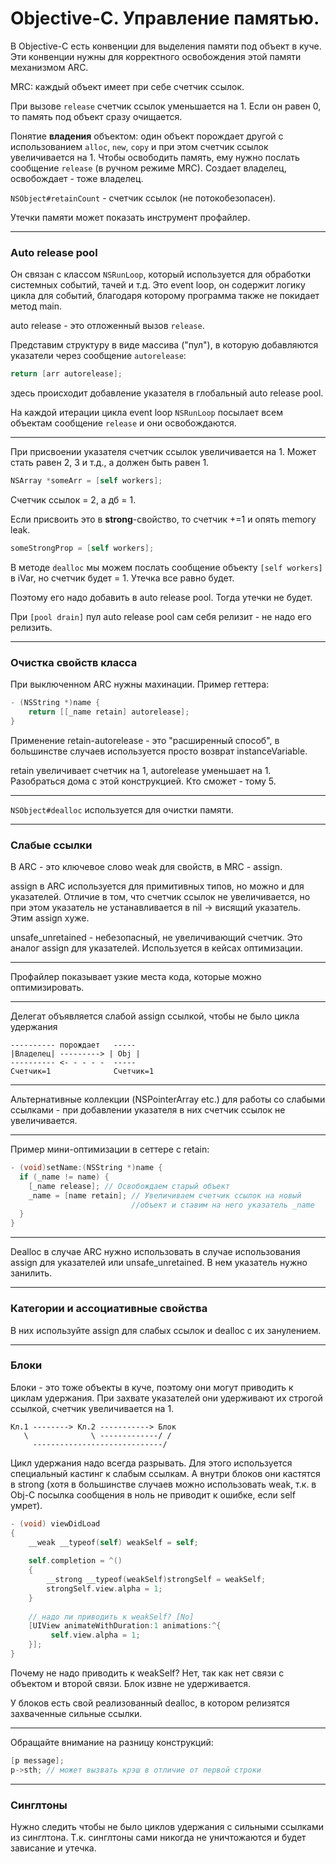 # Objective-C. Управление памятью.

В Objective-C есть конвенции для выделения памяти под объект в куче. Эти конвенции нужны для корректного освобождения этой памяти механизмом ARC.

MRC: каждый объект имеет при себе счетчик ссылок.

При вызове `release` счетчик ссылок уменьшается на 1. Если он равен 0, то память под объект сразу очищается.

Понятие __владения__ объектом: один объект порождает другой с использованием `alloc`, `new`, `copy` и при этом счетчик ссылок увеличивается на 1. Чтобы освободить память, ему нужно послать сообщение `release` (в ручном режиме MRC). Создает владелец, освобождает - тоже владелец.

`NSObject#retainCount` - счетчик ссылок (не потокобезопасен).

Утечки памяти может показать инструмент профайлер.

---

### Auto release pool

Он связан с классом `NSRunLoop`, который используется для обработки системных событий, тачей и т.д. Это event loop, он содержит логику цикла для событий, благодаря которому программа также не покидает метод main.

auto release - это отложенный вызов  `release`.

Представим структуру в виде массива ("пул"), в которую добавляются указатели через сообщение `autorelease`:

```objectivec
return [arr autorelease];
```

здесь происходит добавление указателя в глобальный auto release pool.

На каждой итерации цикла event loop `NSRunLoop` посылает всем объектам сообщение `release` и они освобождаются.

---

При присвоении указателя счетчик ссылок увеличивается на 1. Может стать равен 2, 3 и т.д., а должен быть равен 1.

```objectivec
NSArray *someArr = [self workers];
```

Счетчик ссылок = 2, а дб = 1.

Если присвоить это в __strong__-свойство, то счетчик +=1 и опять memory leak.

```objectivec 
someStrongProp = [self workers];
```

В методе `dealloc` мы можем послать сообщение объекту `[self workers]` в iVar, но счетчик будет = 1. Утечка все равно будет.

Поэтому его надо добавить в auto release pool. Тогда утечки не будет.

При `[pool drain]` пул auto release pool сам себя релизит - не надо его релизить.

---

### Очистка свойств класса

При выключенном ARC нужны махинации. Пример геттера:

```objectivec
- (NSString *)name {
    return [[_name retain] autorelease];
}
```

Применение retain-autorelease - это "расширенный способ", в большинстве случаев используется просто возврат instanceVariable.

retain увеличивает счетчик на 1, autorelease уменьшает на 1. Разобраться дома с этой конструкцией. Кто сможет - тому 5.

---

`NSObject#dealloc` используется для очистки памяти.

---

### Слабые ссылки

В ARC - это ключевое слово weak для свойств, в MRC - assign.

assign в ARC используется для примитивных типов, но можно и для указателей. Отличие в том, что счетчик ссылок не увеличивается, но при этом указатель не устанавливается в nil -> висящий указатель. Этим assign хуже.

unsafe_unretained - небезопасный, не увеличивающий счетчик. Это аналог assign для указателей. Используется в кейсах оптимизации.

---

Профайлер показывает узкие места кода, которые можно оптимизировать.

---

Делегат объявляется слабой assign ссылкой, чтобы не было цикла удержания

```
---------- порождает   -----
|Владелец| ---------> | Obj |
---------- <- - - - -  -----  
Счетчик=1              Счетчик=1
```
---

Альтернативные коллекции (NSPointerArray etc.) для работы со слабыми ссылками - при добавлении указателя в них счетчик ссылок не увеличивается.

---

Пример мини-оптимизации в сеттере с retain:

```objectivec
- (void)setName:(NSString *)name {
  if (_name != name) {
    [_name release]; // Освобождаем старый объект
    _name = [name retain]; // Увеличиваем счетчик ссылок на новый
                           //объект и ставим на него указатель _name
  }
}
```

---

Dealloc в случае ARC нужно использовать в случае использования assign для указателей или unsafe_unretained. В нем указатель нужно занилить.


---

### Категории и ассоциативные свойства

В них используйте assign для слабых ссылок и dealloc с их занулением.

---


### Блоки

Блоки - это тоже объекты в куче, поэтому они могут приводить к циклам удержания. При захвате указателей они удерживают их строгой ссылкой, счетчик увеличивается на 1.

```
Кл.1 --------> Кл.2 -----------> Блок
   \              \ -------------/ /
     -----------------------------/
```

Цикл удержания надо всегда разрывать. Для этого используется специальный кастинг к слабым ссылкам. А внутри блоков они кастятся в strong (хотя в большинстве случаев можно использовать weak, т.к. в Obj-C посылка сообщения в ноль не приводит к ошибке, если self умрет).

 ```objectivec
 - (void) viewDidLoad 
 {
     __weak __typeof(self) weakSelf = self;
	 
	 self.completion = ^() 
	 {
		 __strong __typeof(weakSelf)strongSelf = weakSelf;
		 strongSelf.view.alpha = 1;
	 }
	 
	 // надо ли приводить к weakSelf? [No]
	 [UIView animateWithDuration:1 animations:^{
	      self.view.alpha = 1;
	 }];
 }
 ```
 
 Почему не надо приводить к weakSelf? Нет, так как нет связи с объектом и второй связи. Блок извне не удерживается.
 
 У блоков есть свой реализованный dealloc, в котором релизятся захваченные сильные ссылки.
 
 ---
 
 Обращайте внимание на разницу конструкций:
 
 ```objectivec
 [p message];
 p->sth; // может вызвать крэш в отличие от первой строки
 ```
 
 ---
 
 ### Синглтоны
 
 Нужно следить чтобы не было циклов удержания с сильными ссылками из синглтона. Т.к. синглтоны сами никогда не уничтожаются и будет зависание и утечка.
 